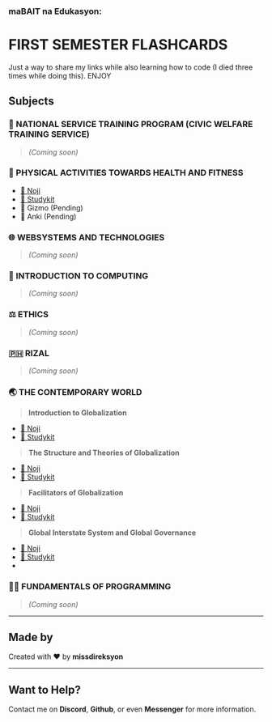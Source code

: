 ### maBAIT na Edukasyon: 
# FIRST SEMESTER FLASHCARDS

Just a way to share my links while also learning how to code (I died three times while doing this). ENJOY

## Subjects

### 🌳 NATIONAL SERVICE TRAINING PROGRAM (CIVIC WELFARE TRAINING SERVICE)
> *(Coming soon)*

### 🏀 PHYSICAL ACTIVITIES TOWARDS HEALTH AND FITNESS
- [🔗 Noji](https://noji.io/shared_deck/v2_kWVbD43xLc_8483595)  
- [🔗 Studykit](https://studykit.app/decks/d8e47752-eed8-4c6d-8856-ae21799564ca)
- 🔗 Gizmo (Pending)
- 🔗 Anki (Pending)

### 🌐 WEBSYSTEMS AND TECHNOLOGIES
> *(Coming soon)*

### 🧮 INTRODUCTION TO COMPUTING
> *(Coming soon)*

### ⚖️ ETHICS
> *(Coming soon)*

### 🇵🇭 RIZAL
> *(Coming soon)*

### 🌏 THE CONTEMPORARY WORLD
> **Introduction to Globalization**
- [🔗 Noji](https://noji.io/shared_deck/v2_Pv9dnhtqCg_8483595)  
- [🔗 Studykit](https://studykit.app/decks/a7c51d32-6c70-4a3b-8caf-8c286ca4020e)
> **The Structure and Theories of Globalization**
- [🔗 Noji](https://noji.io/shared_deck/v2_4TGVTmnoLX_8483595)  
- [🔗 Studykit](https://studykit.app/decks/267a5dab-f9ae-4474-9399-2d40f8eca4a9)
> **Facilitators of Globalization**
- [🔗 Noji](https://noji.io/shared_deck/v2_Uf4hB8YvXF_8483595)  
- [🔗 Studykit](https://studykit.app/decks/ba8c3edd-0b7c-41bf-befc-dfd4a6cb939d)
> **Global Interstate System and Global Governance**
- [🔗 Noji](https://noji.io/shared_deck/v2_A6uKAX16RM_8483595)  
- [🔗 Studykit](https://studykit.app/decks/c5c49e2e-512d-4fe4-ba99-c54db8fe141e)
- 
### 🧑‍💻 FUNDAMENTALS OF PROGRAMMING
> *(Coming soon)*

---

## Made by

Created with ❤️ by **missdireksyon**

---

## Want to Help?

Contact me on **Discord**, **Github**, or even **Messenger** for more information.
